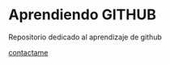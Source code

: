 # Aprendiendo GITHUB
Repositorio dedicado al aprendizaje de github

[contactame](https://www.facebook.com/jeysusf)
